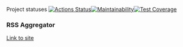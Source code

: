 Project statuses
[![Actions Status](https://github.com/movmovbaby/frontend-project-lvl3/workflows/hexlet-check/badge.svg)](https://github.com/movmovbaby/frontend-project-lvl3/actions)[![Maintainability](https://api.codeclimate.com/v1/badges/b9f35d0e4e3bd40790dd/maintainability)](https://codeclimate.com/github/movmovbaby/frontend-project-lvl3/maintainability)[![Test Coverage](https://api.codeclimate.com/v1/badges/b9f35d0e4e3bd40790dd/test_coverage)](https://codeclimate.com/github/movmovbaby/frontend-project-lvl3/test_coverage)

### RSS Aggregator
[Link to site](https://frontend-project-lvl3-eight-mocha.vercel.app/)
